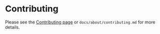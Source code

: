 # Contributing

Please see the [Contributing page](https://jatic.pages.jatic.net/internal-docs/about/contributing/) or `docs/about/contributing.md` for more details.

